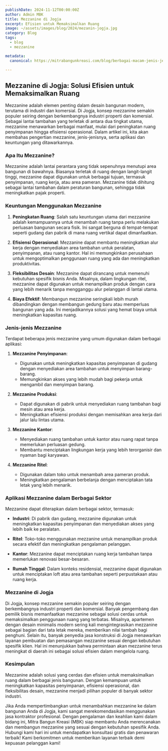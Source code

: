 ```yaml
---
publishDate: 2024-11-12T00:00:00Z
author: Admin MBK
title: Mezzanine di Jogja
excerpt: Efisien untuk Memaksimalkan Ruang
image: ~/assets/images/blog/2024/mezanin-jogja.jpg
category: Blog
tags:
  - blog
  - mezzanine

metadata:
  canonical: https://mitrabangunkreasi.com/blog/berbagai-macam-jenis-jendela-untuk-inspirasi-2024
  
---
```


## Mezzanine di Jogja: Solusi Efisien untuk Memaksimalkan Ruang

Mezzanine adalah elemen penting dalam desain bangunan modern, terutama di industri dan komersial. Di Jogja, konsep mezzanine semakin populer seiring dengan berkembangnya industri properti dan komersial. Sebagai lantai tambahan yang terletak di antara dua tingkat utama, mezzanine menawarkan berbagai manfaat, mulai dari peningkatan ruang penyimpanan hingga efisiensi operasional. Dalam artikel ini, kita akan membahas pengertian mezzanine, jenis-jenisnya, serta aplikasi dan keuntungan yang ditawarkannya.

### **Apa Itu Mezzanine?**

Mezzanine adalah lantai perantara yang tidak sepenuhnya menutupi area bangunan di bawahnya. Biasanya terletak di ruang dengan langit-langit tinggi, mezzanine dapat digunakan untuk berbagai tujuan, termasuk penyimpanan, ruang kerja, atau area pameran. Mezzanine tidak dihitung sebagai lantai tambahan dalam peraturan bangunan, sehingga tidak meningkatkan pajak properti.

### **Keuntungan Menggunakan Mezzanine**

1. **Peningkatan Ruang**: Salah satu keuntungan utama dari mezzanine adalah kemampuannya untuk menambah ruang tanpa perlu melakukan perluasan bangunan secara fisik. Ini sangat berguna di tempat-tempat seperti gudang dan pabrik di mana ruang vertikal dapat dimanfaatkan.

2. **Efisiensi Operasional**: Mezzanine dapat membantu meningkatkan alur kerja dengan menyediakan area tambahan untuk peralatan, penyimpanan, atau ruang kantor. Hal ini memungkinkan perusahaan untuk mengoptimalkan penggunaan ruang yang ada dan meningkatkan produktivitas.

3. **Fleksibilitas Desain**: Mezzanine dapat dirancang untuk memenuhi kebutuhan spesifik bisnis Anda. Misalnya, dalam lingkungan ritel, mezzanine dapat digunakan untuk menampilkan produk dengan cara yang lebih menarik tanpa mengganggu alur pelanggan di lantai utama.

4. **Biaya Efektif**: Membangun mezzanine seringkali lebih murah dibandingkan dengan membangun gedung baru atau memperluas bangunan yang ada. Ini menjadikannya solusi yang hemat biaya untuk meningkatkan kapasitas ruang.

### **Jenis-jenis Mezzanine**

Terdapat beberapa jenis mezzanine yang umum digunakan dalam berbagai aplikasi:

1. **Mezzanine Penyimpanan**:
   - Digunakan untuk meningkatkan kapasitas penyimpanan di gudang dengan menyediakan area tambahan untuk menyimpan barang-barang.
   - Memungkinkan akses yang lebih mudah bagi pekerja untuk mengambil dan menyimpan barang.

2. **Mezzanine Produksi**:
   - Dapat digunakan di pabrik untuk menyediakan ruang tambahan bagi mesin atau area kerja.
   - Meningkatkan efisiensi produksi dengan memisahkan area kerja dari jalur lalu lintas utama.

3. **Mezzanine Kantor**:
   - Menyediakan ruang tambahan untuk kantor atau ruang rapat tanpa memerlukan perluasan gedung.
   - Membantu menciptakan lingkungan kerja yang lebih terorganisir dan nyaman bagi karyawan.

4. **Mezzanine Ritel**:
   - Digunakan dalam toko untuk menambah area pameran produk.
   - Meningkatkan pengalaman berbelanja dengan menciptakan tata letak yang lebih menarik.

### **Aplikasi Mezzanine dalam Berbagai Sektor**

Mezzanine dapat diterapkan dalam berbagai sektor, termasuk:

- **Industri**: Di pabrik dan gudang, mezzanine digunakan untuk meningkatkan kapasitas penyimpanan dan menyediakan akses yang lebih baik ke peralatan.
  
- **Ritel**: Toko-toko menggunakan mezzanine untuk menampilkan produk secara efektif dan meningkatkan pengalaman pelanggan.

- **Kantor**: Mezzanine dapat menciptakan ruang kerja tambahan tanpa memerlukan renovasi besar-besaran.

- **Rumah Tinggal**: Dalam konteks residensial, mezzanine dapat digunakan untuk menciptakan loft atau area tambahan seperti perpustakaan atau ruang kerja.

### **Mezzanine di Jogja**

Di Jogja, konsep mezzanine semakin populer seiring dengan berkembangnya industri properti dan komersial. Banyak pengembang dan pemilik bisnis memanfaatkan mezzanine sebagai solusi cerdas untuk memaksimalkan penggunaan ruang yang terbatas. Misalnya, apartemen dengan desain minimalis modern sering kali mengintegrasikan mezzanine sebagai bagian dari tata letak mereka, memberikan nilai tambah bagi penghuni. Selain itu, banyak penyedia jasa konstruksi di Jogja menawarkan layanan pembuatan dan pemasangan mezzanine sesuai dengan kebutuhan spesifik klien. Hal ini menunjukkan bahwa permintaan akan mezzanine terus meningkat di daerah ini sebagai solusi efisien dalam mengelola ruang.

### **Kesimpulan**

Mezzanine adalah solusi yang cerdas dan efisien untuk memaksimalkan ruang dalam berbagai jenis bangunan. Dengan kemampuan untuk meningkatkan kapasitas penyimpanan, efisiensi operasional, dan fleksibilitas desain, mezzanine menjadi pilihan populer di banyak sektor industri.

Jika Anda mempertimbangkan untuk menambahkan mezzanine ke dalam bangunan Anda di Jogja, kami sangat merekomendasikan menggunakan jasa kontraktor profesional. Dengan pengalaman dan keahlian kami dalam bidang ini, Mitra Bangun Kreasi (MBK) siap membantu Anda merencanakan dan membangun mezzanine yang sesuai dengan kebutuhan spesifik Anda. Hubungi kami hari ini untuk mendapatkan konsultasi gratis dan penawaran terbaik! Kami berkomitmen untuk memberikan layanan terbaik demi kepuasan pelanggan kami!
